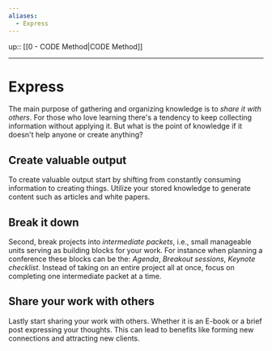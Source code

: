 ```yaml
---
aliases:
  - Express
---
```

up:: [[0 - CODE Method|CODE Method]]
___
# Express
The main purpose of gathering and organizing knowledge is to *share it with others*.
For those who love learning there's a tendency to keep collecting information without applying it. 
But what is the point of knowledge if it doesn't help anyone or create anything?
## Create valuable output
To create valuable output start by shifting from constantly consuming information to creating things. Utilize your stored knowledge to generate content such as articles and white papers. 
## Break it down 
Second, break projects into *intermediate packets*, i.e., small manageable units serving as building blocks for your work. 
For instance when planning a conference these blocks can be the: *Agenda*, *Breakout sessions*, *Keynote checklist*. 
Instead of taking on an entire project all at once, focus on completing one intermediate packet at a time. 
## Share your work with others
Lastly start sharing your work with others. Whether it is an E-book or a brief post expressing your thoughts. This can lead to benefits like forming new connections and attracting new clients. 